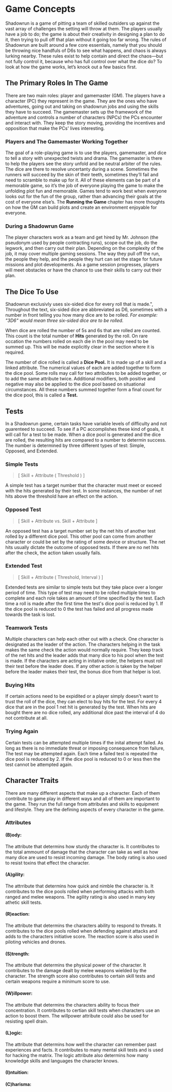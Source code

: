 ﻿# Game Concepts
Shadowrun is a game of pitting a team of skilled outsiders up against the vast array of challenges the setting will throw at them.
The players usually have a job to do; the game is about their creativity in designing a plan to do it, then trying to pull off that plan without it going too far wrong.
The rules of Shadowrun are built around a few core essentials, namely that you should be throwing nice handfuls of D6s to see what happens, and chaos is always lurking nearby.
These rules exist to help contain and direct the chaos—but not fully control it, because who has full control over what the dice do?
To look at how the game works, let’s knock out a few basics first.

## The Primary Roles In The Game
There are two main roles: player and gamemaster (GM).
The players have a character (PC) they represent in the game.
They are the ones who have adventures, going out and taking on shadowrun jobs and using the skills they have to succeed.
The gamemaster sets up the framework of the adventure and controls a number of characters (NPCs) the PCs encounter and interact with.
They keep the story moving, providing the incentives and opposition that make the PCs' lives interesting.

### Players and The Gamemaster Working Together
The goal of a role-playing game is to use the players, gamemaster, and dice to tell a story with unexpected twists and drama.
The gamemaster is there to help the players see the story unfold and be neutral arbiter of the rules.
The dice are there to resolve uncertanty during a scene.
Sometimes the runners will succeed by the skin of their teeth, sometimes they’ll fail and need to scramble to make up for it.
All of these elements can be part of a memorable game, so it’s the job of everyone playing the game to make the unfolding plot fun and memorable.
Games tend to work best when everyone looks out for the fun of the group, rather than advancing their goals at the cost of everyone else’s.
The **Running the Game** chapter has more thoughts on how the GM can build plots and create an environment enjoyable for everyone.

### During a Shadowrun Game
The player characters work as a team and get hired by Mr. Johnson (the pseudonym used by people contracting runs), scope out the job, do the legwork, and then carry out their plan.
Depending on the complexity of the job, it may cover multiple gaming sessions.
The way they pull off the run, the people they help, and the people they hurt can set the stage for future missions and plot developments.
As a game session progresses, players will meet obstacles or have the chance to use their skills to carry out their plan.

## The Dice To Use
Shadowrun exclusivly uses six-sided dice for every roll that is made.",
Throughout the text, six-sided dice are abbreviated as D6, sometimes with a number in front telling you how many dice are to be rolled.
*For example: "3D6" would mean three six-sided dice are to be rolled.*

When dice are rolled the number of 5s and 6s that are rolled are counted.
This count is the total number of **Hits** generated by the roll.
On rare occation the numbers rolled on each die in the pool may need to be summed up.
This will be made explicitly clear in the section where it is required.

The number of dice rolled is called a **Dice Pool.**
It is made up of a skill and a linked attribute.
The numerical values of each are added together to form the dice pool.
Some rolls may call for two attributes to be added together, or to add the same attribute twice.
Additional modifiers, both positive and negative may also be applied to the dice pool based on situational circumstances.
All these numbers summed together form a final count for the dice pool, this is called a **Test.**

## Tests
In a Shadowrun game, certain tasks have variable levels of difficulty and not guarenteed to succeed.
To see if a PC accomplishes these kind of goals, it will call for a test to be made.
When a dice pool is generated and the dice are rolled, the resulting hits are compared to a number to determin success.
The number is determined by three different types of test: Simple, Opposed, and Extended.

### Simple Tests
> [ Skill + Attribute ( Threshold ) ]

A simple test has a target number that the character must meet or exceed with the hits generated by their test.
In some instances, the number of net hits above the threshold have an effect on the action.

### Opposed Test
> [ Skill + Attribute vs. Skill + Attribute ]

An opposed test has a target number set by the net hits of another test rolled by a different dice pool.
This other pool can come from another character or could be set by the rating of some device or structure.
The net hits usually dictate the outcome of opposed tests.
If there are no net hits after the check, the action taken usually fails.

### Extended Test
> [ Skill + Attribute ( Threshold, Interval ) ]

Extended tests are similar to simple tests but they take place over a longer period of time.
This type of test may need to be rolled multiple times to complete and each role takes an amount of time specified by the test.
Each time a roll is made after the first time the test's dice pool is reduced by 1.
If the dice pool is reduced to 0 the test has failed and all progress made towards the task is lost.

### Teamwork Tests
Multiple characters can help each other out with a check.
One character is designated as the leader of the action.
The characters helping in the task makes the same check the action would normally require.
They keep track of the net hits and the leader adds that many dice to his pool when the test is made.
If the characters are acting in initative order, the helpers must roll their test before the leader does.
If any other action is taken by the helper before the leader makes their test, the bonus dice from that helper is lost.

### Buying Hits
If certain actions need to be expidited or a player simply doesn't want to trust the roll of the dice, they can elect to buy hits for the test.
For every 4 dice that are in the pool 1 net hit is generated by the test.
When hits are bought there are no dice rolled, any additional dice past the interval of 4 do not contribute at all.

### Trying Again
Certain tests can be attempted multiple times if the inital attempt failed.
As long as there is no immediate threat or imposing consequence from failure, The test may be attempted again.
Each time a failed test is repeated the dice pool is reduced by 2.
If the dice pool is reduced to 0 or less then the test cannot be attempted again.

## Character Traits
There are many different aspects that make up a character.
Each of them contribute to game play in different ways and all of them are important to the game.
They run the full range from attributes and skills to equipment and lifestyle.
They are the defining aspects of every character in the game.

### Attributes

#### (B)ody:
The attribute that determins how sturdy the character is.
It contributes to the total ammount of damage that the character can take as well as how many dice are used to resist incoming damage.
The body rating is also used to resist toxins that effect the character.

#### (A)gility:
The attrribute that determins how quick and nimble the character is.
It contributes to the dice pools rolled when performing attacks with both ranged and melee weapons.
The agility rating is also used in many key athetic skill tests.

#### (R)eaction:
The attribute that determins the characters ability to respond to threats.
It contributes to the dice pools rolled when defending against attacks and adds to the characters initiative score.
The reaction score is also used in piloting vehicles and drones.

#### (S)trength:
The attribute that determins the physical power of the character.
It contributes to the damage dealt by melee weapons wielded by the character.
The strength score also contributes to certain skill tests and certain weapons require a minimum score to use.

#### (W)illpower:
The attribute that determins the characters ability to focus their concentration.
It contributes to certian skill tests when characters use an action to boost them.
The willpower attribute could also be used for resisting spell drain.

#### (L)ogic:
The attribute that determins how well the character can remember past experiences and facts.
It contributes to many mental skill tests and is used for hacking the matrix.
The logic attribute also determins how many knowledge skills and languages the character knows.

#### (I)ntuition:


#### (C)harisma: